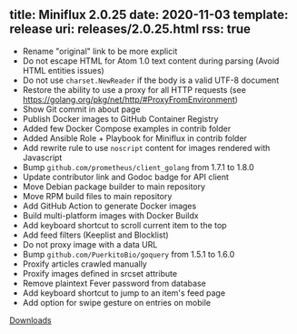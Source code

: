 title: Miniflux 2.0.25
date: 2020-11-03
template: release
uri: releases/2.0.25.html
rss: true
---

* Rename "original" link to be more explicit
* Do not escape HTML for Atom 1.0 text content during parsing (Avoid HTML entities issues)
* Do not use `charset.NewReader` if the body is a valid UTF-8 document
* Restore the ability to use a proxy for all HTTP requests (see https://golang.org/pkg/net/http/#ProxyFromEnvironment)
* Show Git commit in about page
* Publish Docker images to GitHub Container Registry
* Added few Docker Compose examples in contrib folder
* Added Ansible Role + Playbook for Miniflux in contrib folder
* Add rewrite rule to use `noscript` content for images rendered with Javascript
* Bump `github.com/prometheus/client_golang` from 1.7.1 to 1.8.0
* Update contributor link and Godoc badge for API client
* Move Debian package builder to main repository
* Move RPM build files to main repository
* Add GitHub Action to generate Docker images
* Build multi-platform images with Docker Buildx
* Add keyboard shortcut to scroll current item to the top
* Add feed filters (Keeplist and Blocklist)
* Do not proxy image with a data URL
* Bump `github.com/PuerkitoBio/goquery` from 1.5.1 to 1.6.0
* Proxify articles crawled manually
* Proxify images defined in srcset attribute
* Remove plaintext Fever password from database
* Add keyboard shortcut to jump to an item's feed page
* Add option for swipe gesture on entries on mobile

[Downloads](https://github.com/miniflux/v2/releases/tag/2.0.25)
